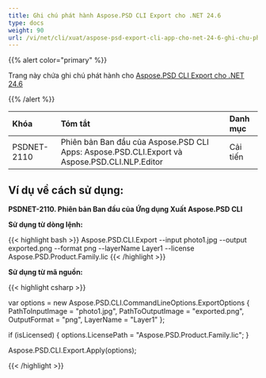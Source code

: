 ```yaml
---
title: Ghi chú phát hành Aspose.PSD CLI Export cho .NET 24.6
type: docs
weight: 90
url: /vi/net/cli/xuat/aspose-psd-export-cli-app-cho-net-24-6-ghi-chu-phat-hanh/
---
```


{{% alert color="primary" %}}

Trang này chứa ghi chú phát hành cho [Aspose.PSD CLI Export cho .NET 24.6](https://www.nuget.org/packages/Aspose.PSD.CLI.Export/)

{{% /alert %}}

| **Khóa**     | **Tóm tắt**                                                                                 | **Danh mục** |
|:------------|:--------------------------------------------------------------------------------------------|:-------------|
| PSDNET-2110 | Phiên bản Ban đầu của Aspose.PSD CLI Apps: Aspose.PSD.CLI.Export và Aspose.PSD.CLI.NLP.Editor |  Cải tiến |


## **Ví dụ về cách sử dụng:**

**PSDNET-2110. Phiên bản Ban đầu của Ứng dụng Xuất Aspose.PSD CLI**

**Sử dụng từ dòng lệnh:**

{{< highlight bash >}}
Aspose.PSD.CLI.Export --input photo1.jpg --output exported.png --format png --layerName Layer1 --license Aspose.PSD.Product.Family.lic
{{< /highlight >}}

**Sử dụng từ mã nguồn:**

{{< highlight csharp >}}

var options = new Aspose.PSD.CLI.CommandLineOptions.ExportOptions
{
    PathToInputImage = "photo1.jpg",
    PathToOutputImage = "exported.png",
    OutputFormat = "png",
    LayerName = "Layer1"
};


if (isLicensed)
{
    options.LicensePath = "Aspose.PSD.Product.Family.lic";
}

Aspose.PSD.CLI.Export.Apply(options);

{{< /highlight >}}
